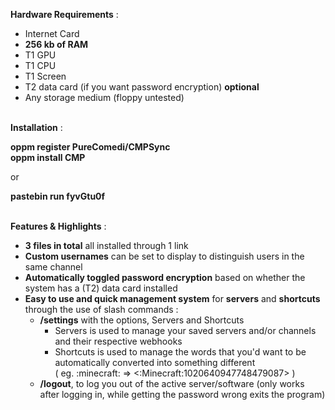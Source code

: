 **Hardware Requirements** :
- Internet Card
- **256 kb of RAM**
- T1 GPU
- T1 CPU
- T1 Screen
- T2 data card (if you want password encryption) **optional**
- Any storage medium (floppy untested)

\
**Installation** :

**oppm register PureComedi/CMPSync\
oppm install CMP**

or

**__pastebin run fyvGtu0f__**
  
\
**Features & Highlights** :
- **3 files in total** all installed through 1 link
- **Custom usernames** can be set to display to distinguish users in the same channel
- **Automatically toggled password encryption** based on whether the system has a (T2) data card installed
- **Easy to use and quick management system** for **servers** and **shortcuts** through the use of slash commands :
  - **/settings** with the options, Servers and Shortcuts
     - Servers is used to manage your saved servers and/or channels and their respective webhooks
     - Shortcuts is used to manage the words that you'd want to be automatically converted into something different\
       ( eg. :minecraft: => \<:Minecraft:1020640947748479087> )
  - **/logout**, to log you out of the active server/software (only works after logging in, while getting the password wrong exits the program)

